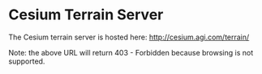 # Cesium Terrain Server

The Cesium terrain server is hosted here:
http://cesium.agi.com/terrain/

Note: the above URL will return 403 - Forbidden because browsing is not supported.
